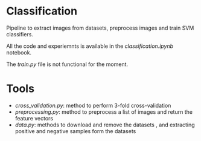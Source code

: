 # Classification
Pipeline to extract images from datasets, preprocess images and train 
SVM classifiers.

All the code and experiemnts is available in the _classification.ipynb_ notebook.

The _train.py_ file is not functional for the moment.

# **Tools**

- _cross_validation.py_: method to perform 3-fold cross-validation
- _preprocessing.py_: method to preprocess a list of images and return the feature vectors
- _data.py_: methods to download and remove the datasets , and extracting positive and negative samples form the datasets

